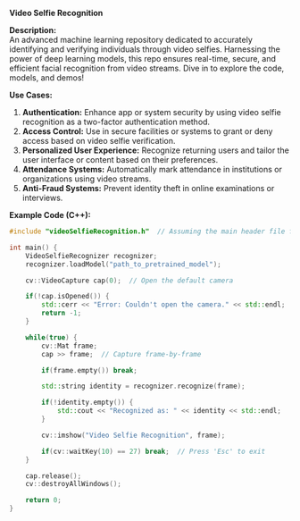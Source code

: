 **Video Selfie Recognition**

**Description:**  
An advanced machine learning repository dedicated to accurately identifying and verifying individuals through video selfies. Harnessing the power of deep learning models, this repo ensures real-time, secure, and efficient facial recognition from video streams. Dive in to explore the code, models, and demos!

**Use Cases:**  
1. **Authentication:** Enhance app or system security by using video selfie recognition as a two-factor authentication method.
2. **Access Control:** Use in secure facilities or systems to grant or deny access based on video selfie verification.
3. **Personalized User Experience:** Recognize returning users and tailor the user interface or content based on their preferences.
4. **Attendance Systems:** Automatically mark attendance in institutions or organizations using video streams.
5. **Anti-Fraud Systems:** Prevent identity theft in online examinations or interviews.

**Example Code (C++):**  
```cpp
#include "videoSelfieRecognition.h"  // Assuming the main header file for the repo

int main() {
    VideoSelfieRecognizer recognizer;
    recognizer.loadModel("path_to_pretrained_model");

    cv::VideoCapture cap(0);  // Open the default camera

    if(!cap.isOpened()) {
        std::cerr << "Error: Couldn't open the camera." << std::endl;
        return -1;
    }

    while(true) {
        cv::Mat frame;
        cap >> frame;  // Capture frame-by-frame

        if(frame.empty()) break;

        std::string identity = recognizer.recognize(frame);

        if(!identity.empty()) {
            std::cout << "Recognized as: " << identity << std::endl;
        }

        cv::imshow("Video Selfie Recognition", frame);

        if(cv::waitKey(10) == 27) break;  // Press 'Esc' to exit
    }

    cap.release();
    cv::destroyAllWindows();

    return 0;
}
```
